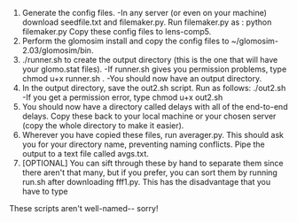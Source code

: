 1. Generate the config files.
  -In any server (or even on your machine) download seedfile.txt and filemaker.py.
   Run filemaker.py as : python filemaker.py
   Copy these config files to lens-comp5.
  2. Perform the glomosim install and copy the config files to ~/glomosim-2.03/glomosim/bin.
  3. ./runner.sh to create the output directory (this is the one that will have your glomo.stat files).
    -If runner.sh gives you permission problems, type chmod u+x runner.sh .
    -You should now have an output directory.
  4. In the output directory, save the out2.sh script. Run as follows: ./out2.sh
    -If you get a permission error, type chmod u+x out2.sh
  5. You should now have a directory called delays with all of the end-to-end delays. Copy these
      back to your local machine or your chosen server (copy the whole directory to make it easier).
  6. Wherever you have copied these files, run averager.py. This should ask you for 
    your directory name, preventing naming conflicts. Pipe the output to a text file 
    called avgs.txt.
  7. [OPTIONAL] You can sift through these by hand to separate them since there aren't
  that many, but if you prefer, you can sort them by running run.sh after downloading fff1.py.
  This has the disadvantage that you have to type 
  
  These scripts aren't well-named-- sorry!
